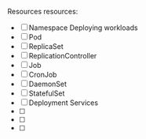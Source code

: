 Resources resources:
- [ ] Namespace
Deploying workloads
- [ ] Pod
- [ ] ReplicaSet
- [ ] ReplicationController
- [ ] Job
- [ ] CronJob
- [ ] DaemonSet 
- [ ] StatefulSet
- [ ] Deployment
Services
- [ ]
- [ ]
- [ ]

